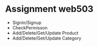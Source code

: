 # Assignment web503
- Signin/Signup
- CheckPermisson
- Add/Delete/Get/Update Product
- Add/Delete/Get/Update Category
